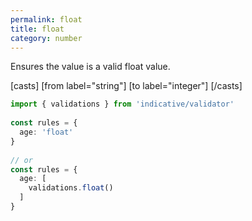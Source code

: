 ```yaml
---
permalink: float
title: float
category: number
---
```


Ensures the value is a valid float value.
 
[casts]
 [from label="string"]
 [to label="integer"]
[/casts]
 
```ts
import { validations } from 'indicative/validator'
 
const rules = {
  age: 'float'
}
 
// or
const rules = {
  age: [
    validations.float()
  ]
}
```